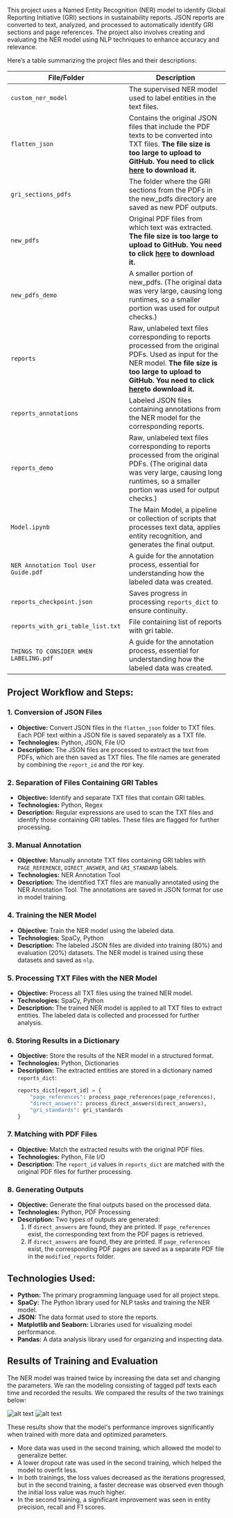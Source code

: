 This project uses a Named Entity Recognition (NER) model to identify Global Reporting Initiative (GRI) sections in sustainability reports. JSON reports are converted to text, analyzed, and processed to automatically identify GRI sections and page references. The project also involves creating and evaluating the NER model using NLP techniques to enhance accuracy and relevance.

Here’s a table summarizing the project files and their descriptions:

| **File/Folder**       | **Description**                                                                                                                                                                                  |
| --------------------- | ------------------------------------------------------------------------------------------------------------------------------------------------------------------------------------------------ |
| `custom_ner_model`    | The supervised NER model used to label entities in the text files.                                                                                                                               |
| `flatten_json`        | Contains the original JSON files that include the PDF texts to be converted into TXT files. **The file size is too large to upload to GitHub. You need to click [here](https://drive.google.com/file/d/1tgh6-CVhj5S5tRH-vmYX_b9kbWoEp907/view?usp=sharing) to download it.**                                                                                                     |
| `gri_sections_pdfs`   | The folder where the GRI sections from the PDFs in the new_pdfs directory are saved as new PDF outputs.                                                                                                                                                                                                  |
| `new_pdfs`            | Original PDF files from which text was extracted. **The file size is too large to upload to GitHub. You need to click [here](https://drive.google.com/file/d/1dSTeHxyCcCgbMX_KIvK7rGNJRgd6kKcI/view?usp=sharing) to download it.**                                                                                                                                                |
| `new_pdfs_demo`       | A smaller portion of new_pdfs. (The original data was very large, causing long runtimes, so a smaller portion was used for output checks.)                                                       |
| `reports`             | Raw, unlabeled text files corresponding to reports processed from the original PDFs. Used as input for the NER model. **The file size is too large to upload to GitHub. You need to click [here](https://drive.google.com/file/d/1sV1Ep9D9nsyGiEiElmZXEg-dvmsPdQxP/view?usp=drivesdk)to download it.**                                                                             |
| `reports_annotations` | Labeled JSON files containing annotations from the NER model for the corresponding reports.                                                                                                      |
| `reports_demo`        | Raw, unlabeled text files corresponding to reports processed from the original PDFs. (The original data was very large, causing long runtimes, so a smaller portion was used for output checks.) |
| `Model.ipynb` | The Main Model, a pipeline or collection of scripts that processes text data, applies entity recognition, and generates the final output. |
| `NER Annotation Tool User Guide.pdf` | A guide for the annotation process, essential for understanding how the labeled data was created. |
| `reports_checkpoint.json` | Saves progress in processing `reports_dict` to ensure continuity. |
| `reports_with_gri_table_list.txt` | File containing list of reports with gri table. |
| `THINGS TO CONSIDER WHEN LABELING.pdf` | A guide for the annotation process, essential for understanding how the labeled data was created. |

## Project Workflow and Steps:

### 1. Conversion of JSON Files

- **Objective:** Convert JSON files in the `flatten_json` folder to TXT files. Each PDF text within a JSON file is saved separately as a TXT file.
- **Technologies:** Python, JSON, File I/O
- **Description:** The JSON files are processed to extract the text from PDFs, which are then saved as TXT files. The file names are generated by combining the `report_id` and the `PDF` key.

### 2. Separation of Files Containing GRI Tables

- **Objective:** Identify and separate TXT files that contain GRI tables.
- **Technologies:** Python, Regex
- **Description:** Regular expressions are used to scan the TXT files and identify those containing GRI tables. These files are flagged for further processing.

### 3. Manual Annotation

- **Objective:** Manually annotate TXT files containing GRI tables with `PAGE_REFERENCE`, `DIRECT_ANSWER`, and `GRI_STANDARD` labels.
- **Technologies:** NER Annotation Tool
- **Description:** The identified TXT files are manually annotated using the NER Annotation Tool. The annotations are saved in JSON format for use in model training.

### 4. Training the NER Model

- **Objective:** Train the NER model using the labeled data.
- **Technologies:** SpaCy, Python
- **Description:** The labeled JSON files are divided into training (80%) and evaluation (20%) datasets. The NER model is trained using these datasets and saved as `nlp`.

### 5. Processing TXT Files with the NER Model

- **Objective:** Process all TXT files using the trained NER model.
- **Technologies:** SpaCy, Python
- **Description:** The trained NER model is applied to all TXT files to extract entities. The labeled data is collected and processed for further analysis.

### 6. Storing Results in a Dictionary

- **Objective:** Store the results of the NER model in a structured format.
- **Technologies:** Python, Dictionaries
- **Description:** The extracted entities are stored in a dictionary named `reports_dict`:
  ```python
  reports_dict[report_id] = {
      "page_references": process_page_references(page_references),
      "direct_answers": process_direct_answers(direct_answers),
      "gri_standards": gri_standards
  }
  ```

### 7. Matching with PDF Files

- **Objective:** Match the extracted results with the original PDF files.
- **Technologies:** Python, File I/O
- **Description:** The `report_id` values in `reports_dict` are matched with the original PDF files for further processing.

### 8. Generating Outputs

- **Objective:** Generate the final outputs based on the processed data.
- **Technologies:** Python, PDF Processing
- **Description:** Two types of outputs are generated:
  1. If `direct_answers` are found, they are printed. If `page_references` exist, the corresponding text from the PDF pages is retrieved.
  2. If `direct_answers` are found, they are printed. If `page_references` exist, the corresponding PDF pages are saved as a separate PDF file in the `modified_reports` folder.

## Technologies Used:

- **Python:** The primary programming language used for all project steps.
- **SpaCy:** The Python library used for NLP tasks and training the NER model.
- **JSON:** The data format used to store the reports.
- **Matplotlib and Seaborn:** Libraries used for visualizing model performance.
- **Pandas:** A data analysis library used for organizing and inspecting data.

## Results of Training and Evaluation

The NER model was trained twice by increasing the data set and changing the parameters. We ran
the modeling consisting of tagged pdf texts each time and recorded the results. We compared the
results of the two trainings below:

![alt text](image.png)
![alt text](image-1.png)

These results show that the model's performance improves significantly when trained with
more data and optimized parameters.

- More data was used in the second training, which allowed the model to generalize better.
- A lower dropout rate was used in the second training, which helped the model to overfit less.
- In both trainings, the loss values decreased as the iterations progressed, but in the second training,
  a faster decrease was observed even though the initial loss value was much higher.
- In the second training, a significant improvement was seen in entity precision, recall and F1 scores.

